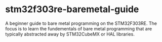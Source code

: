 # stm32f303re-baremetal-guide
A beginner guide to bare metal programming on the STM32F303RE. The focus is to learn the fundementals of bare metal programming that are typically abstracted away by STM32CubeMX or HAL libraries.
